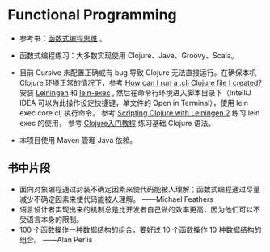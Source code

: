 # Functional Programming

* 参考书：[函数式编程思维](https://book.douban.com/subject/26587213/) 。

* 函数式编程练习：大多数实现使用 Clojure、Java、Groovy、Scala。 

* 目前 Cursive 未配置正确或有 bug 导致 Clojure 无法直接运行。在确保本机 Clojure 环境正常的情况下，参考 [How can I run a .clj Clojure file I created?](https://stackoverflow.com/a/18525059) 安装 [Leiningen](https://github.com/technomancy/leiningen) 和 [lein-exec](https://github.com/kumarshantanu/lein-exec) , 然后在命令行环境进入脚本目录下（IntelliJ IDEA 可以为此操作设定快捷键，单文件的 Open in Terminal），使用 lein exec core.clj 执行命令。 参考 [Scripting Clojure with Leiningen 2](http://charsequence.blogspot.com/2012/04/scripting-clojure-with-leiningen-2.html) 练习 lein exec 的使用， 参考 [Clojure入门教程](https://wizardforcel.gitbooks.io/clojure-fpftj/content/) 练习基础 Clojure 语法。

* 本项目使用 Maven 管理 Java 依赖。

## 书中片段

* 面向对象编程通过封装不确定因素来使代码能被人理解；函数式编程通过尽量减少不确定因素来使代码能被人理解。  ——Michael Feathers
* 语言设计者实现出来的机制总是比开发者自己做的效率更高，因为他们可以不受语言本身的限制。
* 100 个函数操作一种数据结构的组合，要好过 10 个函数操作 10 种数据结构的组合。  ——Alan Perlis
 